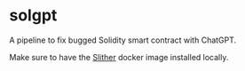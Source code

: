 # solgpt
A pipeline to fix bugged Solidity smart contract with ChatGPT.


Make sure to have the [Slither](https://github.com/crytic/slither) docker image installed locally.

